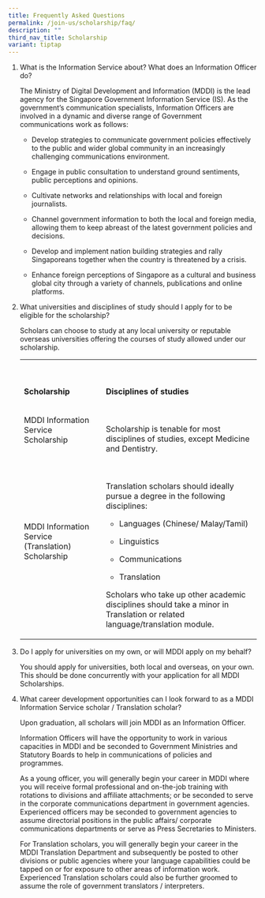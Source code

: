 ```yaml
---
title: Frequently Asked Questions
permalink: /join-us/scholarship/faq/
description: ""
third_nav_title: Scholarship
variant: tiptap
---
```

<ol>
<li>
<p>What is the Information Service about? What does an Information Officer
do?</p>
<p>The Ministry of Digital Development and Information (MDDI) is the lead
agency for the Singapore Government Information Service (IS). As the government’s
communication specialists, Information Officers are involved in a dynamic
and diverse range of Government communications work as follows:</p>
<ul>
<li>
<p>Develop strategies to communicate government policies effectively to the
public and wider global community in an increasingly challenging communications
environment.</p>
</li>
<li>
<p>Engage in public consultation to understand ground sentiments, public
perceptions and opinions.</p>
</li>
<li>
<p>Cultivate networks and relationships with local and foreign journalists.</p>
</li>
<li>
<p>Channel government information to both the local and foreign media, allowing
them to keep abreast of the latest government policies and decisions.</p>
</li>
<li>
<p>Develop and implement nation building strategies and rally Singaporeans
together when the country is threatened by a crisis.</p>
</li>
<li>
<p>Enhance foreign perceptions of Singapore as a cultural and business global
city through a variety of channels, publications and online platforms.</p>
</li>
</ul>
</li>
<li>
<p>What universities and disciplines of study should I apply for to be eligible
for the scholarship?</p>
<p>Scholars can choose to study at any local university or reputable overseas
universities offering the courses of study allowed under our scholarship.</p>
<table style="minWidth: 50px">
<colgroup>
<col>
<col>
</colgroup>
<tbody>
<tr>
<td rowspan="1" colspan="1">
<p>&nbsp; &nbsp;</p>
<p><strong>Scholarship</strong>
</p>
</td>
<td rowspan="1" colspan="1">
<p>&nbsp; &nbsp; &nbsp; &nbsp; &nbsp;</p>
<p><strong>Disciplines of studies</strong>
</p>
</td>
</tr>
<tr>
<td rowspan="1" colspan="1">
<p>MDDI Information Service Scholarship</p>
<p>&nbsp; &nbsp; &nbsp; &nbsp; &nbsp;</p>
</td>
<td rowspan="1" colspan="1">
<p>Scholarship is tenable for most disciplines of studies, except Medicine
and Dentistry.</p>
</td>
</tr>
<tr>
<td rowspan="1" colspan="1">
<p>MDDI Information Service (Translation) Scholarship</p>
<p>
<br>&nbsp; &nbsp; &nbsp; &nbsp; &nbsp; &nbsp;</p>
</td>
<td rowspan="1" colspan="1">
<p>Translation scholars should ideally pursue a degree in the following disciplines:&nbsp;
&nbsp;</p>
<ul data-tight="true" class="tight">
<li>
<p>Languages (Chinese/ Malay/Tamil)</p>
</li>
<li>
<p>Linguistics</p>
</li>
<li>
<p>Communications</p>
</li>
<li>
<p>Translation</p>
</li>
</ul>
<p>Scholars who take up other academic disciplines should take a minor in
Translation or related language/translation module.</p>
</td>
</tr>
</tbody>
</table>
<p></p>
</li>
<li>
<p>Do I apply for universities on my own, or will MDDI apply on my behalf?</p>
<p></p>
<p>You should apply for universities, both local and overseas, on your own.
This should be done concurrently with your application for all MDDI Scholarships.</p>
<p></p>
</li>
<li>
<p>What career development opportunities can I look forward to as a MDDI
Information Service scholar / Translation scholar?</p>
<p></p>
<p>Upon graduation, all scholars will join MDDI as an Information Officer.</p>
<p></p>
<p>Information Officers will have the opportunity to work in various capacities
in MDDI and be seconded to Government Ministries and Statutory Boards to
help in communications of policies and programmes.</p>
<p></p>
<p>As a young officer, you will generally begin your career in MDDI where
you will receive formal professional and on-the-job training with rotations
to divisions and affiliate attachments; or be seconded to serve in the
corporate communications department in government agencies. Experienced
officers may be seconded to government agencies to assume directorial positions
in the public affairs/ corporate communications departments or serve as
Press Secretaries to Ministers.</p>
<p></p>
<p>For Translation scholars, you will generally begin your career in the
MDDI Translation Department and subsequently be posted to other divisions
or public agencies where your language capabilities could be tapped on
or for exposure to other areas of information work. Experienced Translation
scholars could also be further groomed to assume the role of government
translators / interpreters.</p>
</li>
</ol>
<p></p>